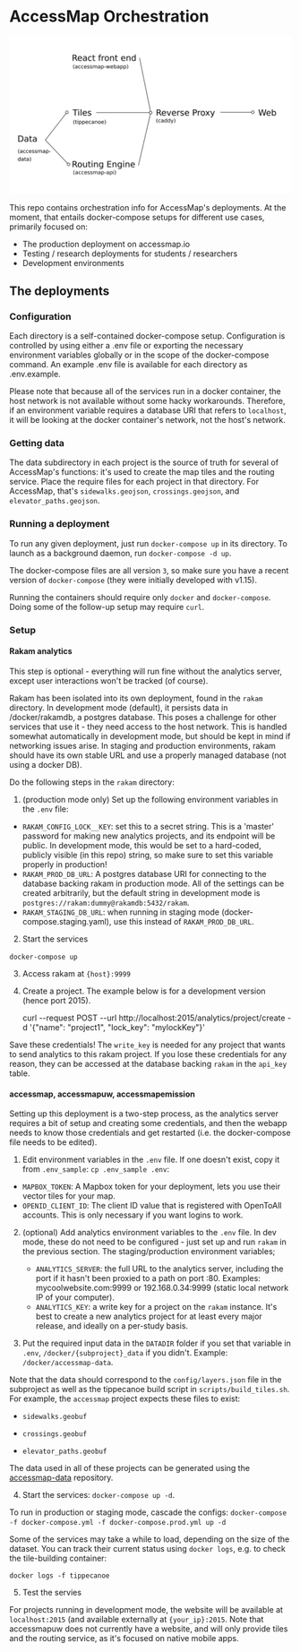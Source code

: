 # AccessMap Orchestration

![AccessMap orchestration diagram](orchestration-diagram.png)

This repo contains orchestration info for AccessMap's deployments. At the
moment, that entails docker-compose setups for different use cases, primarily
focused on:
  - The production deployment on accessmap.io
  - Testing / research deployments for students / researchers
  - Development environments

## The deployments

### Configuration

Each directory is a self-contained docker-compose setup. Configuration is
controlled by using either a .env file or exporting the necessary environment
variables globally or in the scope of the docker-compose command. An example
.env file is available for each directory as .env.example.

Please note that because all of the services run in a docker container, the
host network is not available without some hacky workarounds. Therefore, if
an environment variable requires a database URI that refers to `localhost`, it
will be looking at the docker container's network, not the host's network.

### Getting data

The data subdirectory in each project is the source of truth for several of AccessMap's
functions: it's used to create the map tiles and the routing service. Place the
require files for each project in that directory. For AccessMap, that's
`sidewalks.geojson`, `crossings.geojson`, and `elevator_paths.geojson`.

### Running a deployment

To run any given deployment, just run `docker-compose up` in its directory. To
launch as a background daemon, run `docker-compose -d up`.

The docker-compose files are all version `3`, so make sure you have a recent
version of `docker-compose` (they were initially developed with v1.15).

Running the containers should require only `docker` and `docker-compose`.
Doing some of the follow-up setup may require `curl`.

### Setup

#### Rakam analytics

This step is optional - everything will run fine without the analytics server, except
user interactions won't be tracked (of course).

Rakam has been isolated into its own deployment, found in the `rakam` directory. In
development mode (default), it persists data in /docker/rakamdb, a postgres database.
This poses a challenge for other services that use it - they need access to the host
network. This is handled somewhat automatically in development mode, but should be
kept in mind if networking issues arise. In staging and production environments, rakam
should have its own stable URL and use a properly managed database (not using a docker
DB).

Do the following steps in the `rakam` directory:

1. (production mode only) Set up the following environment variables in the `.env`
file:
  - `RAKAM_CONFIG_LOCK__KEY`: set this to a secret string. This is a 'master'
  password for making new analytics projects, and its endpoint will be public. In
  development mode, this would be set to a hard-coded, publicly visible (in this repo)
  string, so make sure to set this variable properly in production!
  - `RAKAM_PROD_DB_URL`: A postgres database URI for connecting to the database
  backing rakam in production mode. All of the settings can be created arbitrarily,
  but the default string in development mode is
  `postgres://rakam:dummy@rakamdb:5432/rakam`.
  - `RAKAM_STAGING_DB_URL`: when running in staging mode (docker-compose.staging.yaml),
  use this instead of `RAKAM_PROD_DB_URL`.

2. Start the services

`docker-compose up`

3. Access rakam at `{host}:9999`

4. Create a project. The example below is for a development version (hence port 2015).

    curl --request POST --url http://localhost:2015/analytics/project/create -d '{"name": "project1", "lock_key": "mylockKey"}'

Save these credentials! The `write_key` is needed for any project that wants to send
analytics to this rakam project. If you lose these credentials for any reason, they
can be accessed at the database backing `rakam` in the `api_key` table.

#### accessmap, accessmapuw, accessmapemission

Setting up this deployment is a two-step process, as the analytics
server requires a bit of setup and creating some credentials, and then the
webapp needs to know those credentials and get restarted (i.e. the
docker-compose file needs to be edited).

1. Edit environment variables in the `.env` file. If one doesn't exist, copy
it from `.env_sample`: `cp .env_sample .env`:

  - `MAPBOX_TOKEN`: A Mapbox token for your deployment, lets you use their
  vector tiles for your map.
  - `OPENID_CLIENT_ID`: The client ID value that is registered with OpenToAll accounts.
  This is only necessary if you want logins to work.

2. (optional) Add analytics environment variables to the `.env` file. In dev mode,
these do not need to be configured - just set up and run `rakam` in the previous
section. The staging/production environment variables;

   - `ANALYTICS_SERVER`: the full URL to the analytics server, including the port if
   it hasn't been proxied to a path on port :80. Examples: mycoolwebsite.com:9999 or
   192.168.0.34:9999 (static local network IP of your computer).
   - `ANALYTICS_KEY`: a write key for a project on the `rakam` instance. It's best to
   create a new analytics project for at least every major release, and ideally on a
   per-study basis.

3. Put the required input data in the `DATADIR` folder if you set that variable in
`.env`, `/docker/{subproject}_data` if you didn't. Example: `/docker/accessmap-data`.

Note that the data should correspond to the `config/layers.json` file in the
subproject as well as the tippecanoe build script in `scripts/build_tiles.sh`. For
example, the `accessmap` project expects these files to exist:

  - `sidewalks.geobuf`

  - `crossings.geobuf`

  - `elevator_paths.geobuf`

The data used in all of these projects can be generated using the
[accessmap-data](https://github.com/accessmap/accessmap-data) repository.

4. Start the services: `docker-compose up -d`.

To run in production or staging mode, cascade the configs:
`docker-compose -f docker-compose.yml -f docker-compose.prod.yml up -d`

Some of the services may take a while to load, depending on the size of the dataset.
You can track their current status using `docker logs`, e.g. to check the tile-building
container:

    docker logs -f tippecanoe

5. Test the servies

For projects running in development mode, the website will be available at
`localhost:2015` (and available externally at `{your_ip}:2015`. Note that accessmapuw
does not currently have a website, and will only provide tiles and the routing
service, as it's focused on native mobile apps.
